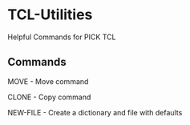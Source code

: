 # TCL-Utilities
Helpful Commands for PICK TCL

## Commands

MOVE - Move command

CLONE - Copy command

NEW-FILE - Create a dictionary and file with defaults
